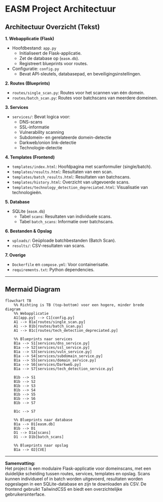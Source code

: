 # EASM Project Architectuur

## Architectuur Overzicht (Tekst)

**1. Webapplicatie (Flask)**
- Hoofdbestand: `app.py`
  - Initialiseert de Flask-applicatie.
  - Zet de database op (`easm.db`).
  - Registreert blueprints voor routes.
- Configuratie: `config.py`
  - Bevat API-sleutels, databasepad, en beveiligingsinstellingen.

**2. Routes (Blueprints)**
- `routes/single_scan.py`: Routes voor het scannen van één domein.
- `routes/batch_scan.py`: Routes voor batchscans van meerdere domeinen.

**3. Services**
- `services/`: Bevat logica voor:
  - DNS-scans
  - SSL-informatie
  - Vulnerability scanning
  - Subdomein- en gerelateerde domein-detectie
  - Darkweb/onion link-detectie
  - Technologie-detectie

**4. Templates (Frontend)**
- `templates/index.html`: Hoofdpagina met scanformulier (single/batch).
- `templates/results.html`: Resultaten van een scan.
- `templates/batch_results.html`: Resultaten van batchscans.
- `templates/history.html`: Overzicht van uitgevoerde scans.
- `templates/technology_detection_depreciated.html`: Visualisatie van technologieën.

**5. Database**
- SQLite (`easm.db`)
  - Tabel `scans`: Resultaten van individuele scans.
  - Tabel `batch_scans`: Informatie over batchscans.

**6. Bestanden & Opslag**
- `uploads/`: Geüploade batchbestanden (Batch Scan).
- `results/`: CSV-resultaten van scans.

**7. Overige**
- `Dockerfile` en `compose.yml`: Voor containerisatie.
- `requirements.txt`: Python dependencies.

---

## Mermaid Diagram

```mermaid
flowchart TB
    %% Richting is TB (top-bottom) voor een hogere, minder brede diagram
    %% Webapplicatie
    A1[app.py] --> C1[config.py]
    A1 --> B1a[routes/single_scan.py]
    A1 --> B1b[routes/batch_scan.py]
    A1 --> B1c[routes/tech_detection_depreciated.py]

    %% Blueprints naar services
    B1a --> S1[services/dns_service.py]
    B1a --> S2[services/ssl_service.py]
    B1a --> S3[services/vuln_service.py]
    B1a --> S4[services/subdomain_service.py]
    B1a --> S5[services/domain_service.py]
    B1a --> S6[services/Darkweb.py]
    B1a --> S7[services/tech_detection_service.py]

    B1b --> S1
    B1b --> S2
    B1b --> S3
    B1b --> S4
    B1b --> S5
    B1b --> S6
    B1b --> S7

    B1c --> S7

    %% Blueprints naar database
    B1a --> D1[easm.db]
    B1b --> D1
    D1 --> D1a[scans]
    D1 --> D1b[batch_scans]

    %% Blueprints naar opslag
    B1a --> O2[CVE]
```

---

**Samenvatting:**  
Het project is een modulaire Flask-applicatie voor domeinscans, met een duidelijke scheiding tussen routes, services, templates en opslag. Scans kunnen individueel of in batch worden uitgevoerd, resultaten worden opgeslagen in een SQLite-database en zijn te downloaden als CSV. De frontend gebruikt TailwindCSS en biedt een overzichtelijke gebruikersinterface.
